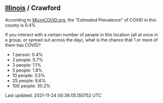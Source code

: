 
## [Illinois](/united-states/illinois) / Crawford

According to [MicroCOVID.org](http://microcovid.org),
the "Estimated Prevalence" of COVID in this county is 0.4%

If you interact with a certain number of people in this location
(all at once in a group, or spread out across the day), what is the chance that
1 or more of them has COVID?

- 1 person: 0.4%
- 2 people: 0.7%
- 3 people: 1.1%
- 5 people: 1.8%
- 10 people: 3.5%
- 25 people: 8.6%
- 100 people: 30.2%

Last updated: 2021-11-24 00:36:05.150752 UTC
